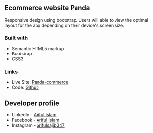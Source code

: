 ## Ecommerce website Panda
Responsive design using bootstrap. Users will able to view the optimal layout for the app depending on their device's screen size.

### Built with
- Semantic HTML5 markup
- Bootstrap
- CSS3


### Links

- Live Site: [Panda-commerce](https://arifulsajib.github.io/ecommerce-panda/)
- Code: [Github](https://github.com/arifulsajib/ecommerce-panda)


## Developer profile

- LinkedIn - [Ariful Islam](https://www.linkedin.com/in/arifulsajib/)
- Facebook - [Ariful Islam](https://www.facebook.com/arifulsajib347/)
- Instagram - [arifulsajib347](https://www.instagram.com/arifulsajib347/)

